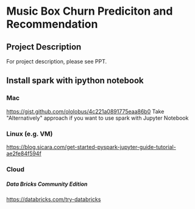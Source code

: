 # Music Box Churn Prediciton and Recommendation

## Project Description
For project description, please see PPT.

## Install spark with ipython notebook

### Mac
https://gist.github.com/ololobus/4c221a0891775eaa86b0
Take "Alternatively" approach if you want to use spark with Jupyter Notebook

### Linux (e.g. VM)
https://blog.sicara.com/get-started-pyspark-jupyter-guide-tutorial-ae2fe84f594f

### Cloud
##### Data Bricks Community Edition
https://databricks.com/try-databricks
